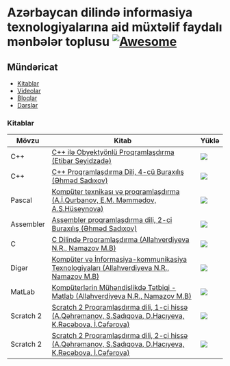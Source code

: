 # Azərbaycan dilində informasiya texnologiyalarına aid müxtəlif faydalı mənbələr toplusu [![Awesome](https://cdn.rawgit.com/sindresorhus/awesome/d7305f38d29fed78fa85652e3a63e154dd8e8829/media/badge.svg)](https://github.com/sindresorhus/awesome)


Mündəricat
-----------------

- [Kitablar](#kitablar)
- [Videolar](#videolar)
- [Bloqlar](#bloqlar)
- [Dərslər](#dərslər)

### Kitablar
Mövzu|Kitab|Yüklə
--|--|--
C++|[C++ ilə Obyektyönlü Proqramlaşdırma (Etibar Seyidzadə)](src/books/C++%20ilə%20Obyektyönlü%20Proqramlaşdırma.pdf)|<a href="https://github.com/Maharramoff/it-menbeler/raw/master/src/books/C++%20il%C9%99%20Obyekty%C3%B6nl%C3%BC%20Proqramla%C5%9Fd%C4%B1rma.pdf"><img src="https://img.shields.io/badge/PDF-Y%C3%9CKL%C6%8F-255%2C%20202%2C%2053" valign="middle"></a>
C++|[C++ Proqramlaşdırma Dili, 4-cü Buraxılış (Əhməd Sadıxov)](src/books/C++%20Proqramlaşdırma%20Dili,%204-cü%20buraxılış.pdf)|<a href="https://github.com/Maharramoff/it-menbeler/raw/master/src/books/C++%20Proqramlaşdırma%20Dili,%204-cü%20buraxılış.pdf"><img src="https://img.shields.io/badge/PDF-Y%C3%9CKL%C6%8F-255%2C%20202%2C%2053" valign="middle"></a>
Pascal|[Kompüter texnikası və proqramlaşdırma (A.İ.Qurbanov, E.M. Məmmədov, A.S.Hüseynova)](src/books/Kompüter%20texnikası%20və%20proqramlaşdırma.pdf)|<a href="https://github.com/Maharramoff/it-menbeler/raw/master/src/books/Kompüter%20texnikası%20və%20proqramlaşdırma.pdf"><img src="https://img.shields.io/badge/PDF-Y%C3%9CKL%C6%8F-255%2C%20202%2C%2053" valign="middle"></a>
Assembler|[Assembler proqramlaşdırma dili, 2-ci Buraxılış (Əhməd Sadıxov)](src/books/Assembler%20proqramlaşdırma%20dili.pdf)|<a href="https://github.com/Maharramoff/it-menbeler/raw/master/src/books/Assembler%20proqramlaşdırma%20dili.pdf"><img src="https://img.shields.io/badge/PDF-Y%C3%9CKL%C6%8F-255%2C%20202%2C%2053" valign="middle"></a>
C|[C Dilində Proqramlaşdırma (Allahverdiyeva N.R., Namazov M.B)](src/books/C%20Dilində%20Proqramlaşdırma.pdf)|<a href="https://github.com/Maharramoff/it-menbeler/raw/master/src/books/C%20Dilində%20Proqramlaşdırma.pdf"><img src="https://img.shields.io/badge/PDF-Y%C3%9CKL%C6%8F-255%2C%20202%2C%2053" valign="middle"></a>
Digər|[Kompüter və İnformasiya-kommunikasiya Texnologiyaları (Allahverdiyeva N.R., Namazov M.B)](src/books/Kompüter%20və%20İnformasiya-kommunikasiya%20Texnologiyaları.pdf)|<a href="https://github.com/Maharramoff/it-menbeler/raw/master/src/books/Kompüter%20və%20İnformasiya-kommunikasiya%20Texnologiyaları.pdf"><img src="https://img.shields.io/badge/PDF-Y%C3%9CKL%C6%8F-255%2C%20202%2C%2053" valign="middle"></a>
MatLab|[Kompüterlərin Mühəndislikdə Tətbiqi - Matlab (Allahverdiyeva N.R., Namazov M.B)](src/books/Kompüterlərin%20Mühəndislikdə%20Tətbiqi%20-%20Matlab.pdf)|<a href="https://github.com/Maharramoff/it-menbeler/raw/master/src/books/Kompüterlərin%20Mühəndislikdə%20Tətbiqi%20-%20Matlab.pdf"><img src="https://img.shields.io/badge/PDF-Y%C3%9CKL%C6%8F-255%2C%20202%2C%2053" valign="middle"></a>
Scratch 2|[Scratch 2 Proqramlaşdırma dili, 1-ci hissə (A.Qəhrəmanov, S.Sadıqova, D.Hacıyeva, K.Rəcəbova, İ.Cəfərova)](src/books/Scratch%202.0%20Proqramlaşdırma%20Dili,%201-ci%20Hissə.pdf)|<a href="https://github.com/Maharramoff/it-menbeler/raw/master/src/books/Scratch%202.0%20Proqramlaşdırma%20Dili,%201-ci%20Hissə.pdf"><img src="https://img.shields.io/badge/PDF-Y%C3%9CKL%C6%8F-255%2C%20202%2C%2053" valign="middle"></a>
Scratch 2|[Scratch 2 Proqramlaşdırma dili, 2-ci hissə (A.Qəhrəmanov, S.Sadıqova, D.Hacıyeva, K.Rəcəbova, İ.Cəfərova)](src/books/Scratch%202.0%20Proqramlaşdırma%20Dili,%202-ci%20Hissə.pdf)|<a href="https://github.com/Maharramoff/it-menbeler/raw/master/src/books/Scratch%202.0%20Proqramlaşdırma%20Dili,%202-ci%20Hissə.pdf"><img src="https://img.shields.io/badge/PDF-Y%C3%9CKL%C6%8F-255%2C%20202%2C%2053" valign="middle"></a>
